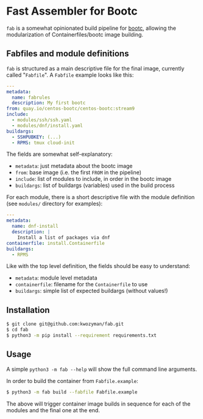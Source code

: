 # Fast Assembler for Bootc

`fab` is a somewhat opinionated build pipeline for [bootc](https://github.com/containers/bootc), allowing the modularization
of Containerfiles/bootc image building.

## Fabfiles and module definitions

`fab` is structured as a main descriptive file for the final image, currently called "`Fabfile`". A `Fabfile` example looks like this:

```yaml
---
metadata:
  name: fabrules
  description: My first bootc
from: quay.io/centos-bootc/centos-bootc:stream9
include:
  - modules/ssh/ssh.yaml
  - modules/dnf/install.yaml
buildargs:
  - SSHPUBKEY: (...)
  - RPMS: tmux cloud-init
```

The fields are somewhat self-explanatory:

- `metadata`: just metadata about the bootc image
- `from`: base image (i.e. the first `FROM` in the pipeline)
- `include`: list of modules to include, in order in the bootc image
- `buildargs`: list of buildargs (variables) used in the build process

For each module, there is a short descriptive file with the module definition (see `modules/` directory for examples):

```yaml
---
metadata:
  name: dnf-install
  description: |
    Install a list of packages via dnf
containerfile: install.Containerfile
buildargs:
  - RPMS
```

Like with the top level definition, the fields should be easy to understand:

- `metadata`: module level metadata
- `containerfile`: filename for the `Containerfile` to use
- `buildargs`: simple list of expected buildargs (without values!)

## Installation

```sh
$ git clone git@github.com:kwozyman/fab.git
$ cd fab
$ python3 -m pip install --requirement requirements.txt
```

## Usage

A simple `python3 -m fab --help` will show the full command line arguments.

In order to build the container from `Fabfile.example`:

```sh
$ python3 -m fab build --fabfile Fabfile.example
```

The above will trigger container image builds in sequence for each of the modules and the final one at the end.
